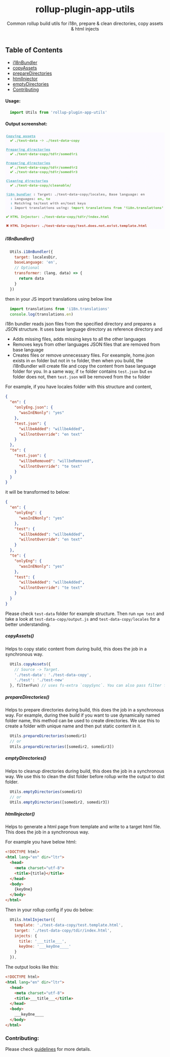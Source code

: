 <h1 align="center">rollup-plugin-app-utils</h1>
<div align="center"> Common rollup build utils for i18n, prepare & clean directories, copy assets & html injects</div>
<br />

## Table of Contents
- [i18nBundler](#i18nbundler)
- [copyAssets](#copyassets)
- [prepareDirectories](#preparedirectories)
- [htmlInjector](#htmlinjector)
- [emptyDirectories](#emptydirectories)
- [Contributing](#contributing)

#### Usage:

```javascript
  import Utils from 'rollup-plugin-app-utils'
```
   
#### Output screenshot:   
![logo](screenshot.png "Screenshot")
    
    
##### i18nBundler()

```javascript
  Utils.i18nBundler({
    target: localesDir,
    baseLanguage: 'en',
    // Optional
    transformer: (lang, data) => {
      return data
    }
  })
```

then in your JS import translations using below line

```javascript
  import translations from 'i18n.translations'
  console.log(translations.en)
```

i18n bundler reads json files from the specified directory and prepares a JSON structure. It uses base language directory as reference directory and 

- Adds missing files, adds missing keys to all the other languages
- Removes keys from other languages JSON files that are removed from base language
- Creates files or remove unnecessary files. For exeample, home.json exists in `en` folder but not in `te` folder, then when you build, the i18nBundler will create file and copy the content from base language folder for you. In a same way, if `te` folder contains `test.json` but `en` folder does not, then `test.json` will be removed from the `te` folder 

For example, if you have locales folder with this structure and content, 

```json
{
  "en": {
    "onlyEng.json": {
      "wasInENonly": "yes"
    },
    "test.json": {
      "willbeAdded": "willbeAdded",
      "willnotOverride": "en text"
    }
  },
  "te": {
    "test.json": {
      "willbeRemoved": "willbeRemoved",
      "willnotOverride": "te text"
    }
  }
}
```

it will be transformed to below:

```json
{
  "en": {
    "onlyEng": {
      "wasInENonly": "yes"
    },
    "test": {
      "willbeAdded": "willbeAdded",
      "willnotOverride": "en text"
    }
  },
  "te": {
    "onlyEng": {
      "wasInENonly": "yes"
    },
    "test": {
      "willbeAdded": "willbeAdded",
      "willnotOverride": "te text"
    }
  }
}
```

Please check `test-data` folder for example structure. Then run `npm test` and take a look at `test-data-copy/output.js` and `test-data-copy/locales` for a better understanding.


##### copyAssets()

Helps to copy static content from during build, this does the job in a synchronous way.

```javascript
  Utils.copyAssets({
    // Source -> Target.
    './test-data': './test-data-copy',
    './test': './test-new'
  }, filterFun) // uses fs-extra `copySync`. You can also pass filter function
```

##### prepareDirectories()
<code></code>
Helps to prepare directories during build, this does the job in a synchronous way. For example, during thee build if you want to use dynamically named folder name, this method can be used to create directories. We use this to create a folder with unique name and then put static content in it.

```javascript
  Utils.prepareDirectories(somedir1)
  // or
  Utils.prepareDirectories([somedir2, somedir3])
```


##### emptyDirectories()
<code></code>
Helps to cleanup directories during build, this does the job in a synchronous way. We use this to clean the dist folder before rollup write the output to dist folder.

```javascript
  Utils.emptyDirectories(somedir1)
  // or
  Utils.emptyDirectories([somedir2, somedir3])
```

##### htmlInjector()
<code></code>
Helps to generate a html page from template and write to a target html file. This does the job in a synchronous way.

For example you have below html:

```html
<!DOCTYPE html>
<html lang="en" dir="ltr">
  <head>
    <meta charset="utf-8">
    <title>{title}</title>
  </head>
  <body>
    {keyOne}
  </body>
</html>
```

Then in your rollup config if you do below:

```javascript
  Utils.htmlInjector({
    template: './test-data-copy/test.template.html',
    target: './test-data-copy/tdir/index.html',
    injects: {
      title: '___title___',
      keyOne: '___keyOne____'
    }
  }),
```

The output looks like this:

```html
<!DOCTYPE html>
<html lang="en" dir="ltr">
  <head>
    <meta charset="utf-8">
    <title>___title___</title>
  </head>
  <body>
    ___keyOne____
  </body>
</html>
```

### Contributing:

Please check [guidelines](CONTRIBUTING.md) for more details.
